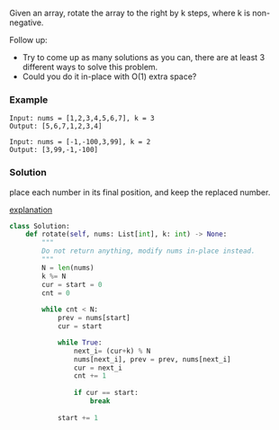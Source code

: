 Given an array, rotate the array to the right by k steps, where k is non-negative.

Follow up:

- Try to come up as many solutions as you can, there are at least 3 different ways to solve this problem.
- Could you do it in-place with O(1) extra space?

### Example
```
Input: nums = [1,2,3,4,5,6,7], k = 3
Output: [5,6,7,1,2,3,4]

Input: nums = [-1,-100,3,99], k = 2
Output: [3,99,-1,-100]
```

### Solution
place each number in its final position, and keep the replaced number.

[explanation](https://leetcode.com/problems/rotate-array/solution/)
```python
class Solution:
    def rotate(self, nums: List[int], k: int) -> None:
        """
        Do not return anything, modify nums in-place instead.
        """
        N = len(nums)
        k %= N
        cur = start = 0
        cnt = 0
        
        while cnt < N:
            prev = nums[start]
            cur = start

            while True:
                next_i= (cur+k) % N
                nums[next_i], prev = prev, nums[next_i]
                cur = next_i
                cnt += 1
                
                if cur == start:
                    break
            
            start += 1
```